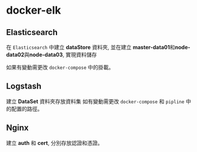 # docker-elk
## Elasticsearch
在 `Elasticsearch` 中建立 **dataStore** 資料夾, 並在建立 **master-data01**和**node-data02**與**node-data03**, 實現資料儲存

如果有變動需更改 `docker-compose` 中的掛載。
## Logstash
建立 **DataSet** 資料夾存放資料集
如有變動需更改 `docker-compose` 和 `pipline` 中的配置的路徑。

## Nginx
建立 **auth** 和 **cert**, 分別存放認證和憑證。

